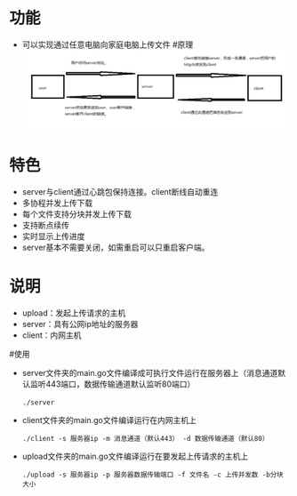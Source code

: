 # 功能
- 可以实现通过任意电脑向家庭电脑上传文件
#原理
![](./x.png)
# 特色  
- server与client通过心跳包保持连接。client断线自动重连
- 多协程并发上传下载
- 每个文件支持分块并发上传下载  
- 支持断点续传
- 实时显示上传进度
- server基本不需要关闭，如需重启可以只重启客户端。

# 说明
- upload：发起上传请求的主机
- server：具有公网ip地址的服务器
- client：内网主机

#使用
- server文件夹的main.go文件编译成可执行文件运行在服务器上（消息通道默认监听443端口，数据传输通道默认监听80端口）
  
   `./server`
- client文件夹的main.go文件编译运行在内网主机上
  
    `./client -s 服务器ip -m 消息通道（默认443） -d 数据传输通道（默认80）`
- upload文件夹的main.go文件编译运行在要发起上传请求的主机上
  
    `./upload -s 服务器ip -p 服务器数据传输端口 -f 文件名 -c 上传并发数 -b分块大小`
